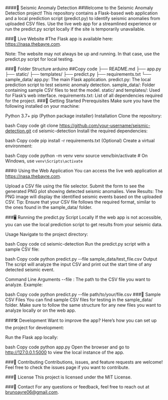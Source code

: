 ####🌋 Seismic Anomaly Detection
##Welcome to the Seismic Anomaly Detection project! This repository contains a Flask-based web application and a local prediction script (predict.py) to identify seismic anomalies from uploaded CSV files. Use the live web app for a streamlined experience or run the predict.py script locally if the site is temporarily unavailable.

###🔗 Live Website
#The Flask app is available here: https://nasa.thebayre.com.

Note: The website may not always be up and running. In that case, use the predict.py script for local testing.

###📂 Folder Structure
arduino
##Copy code
├── README.md
├── app.py
├── static/
├── templates/
├── predict.py
├── requirements.txt
└── sample_data/
app.py: The main Flask application.
predict.py: The local prediction script to test seismic anomaly detection.
sample_data/: Folder containing sample CSV files to test the model.
static/ and templates/: Used for Flask’s web interface.
requirements.txt: List of all dependencies required for the project.
###🚀 Getting Started
Prerequisites
Make sure you have the following installed on your machine:

Python 3.7+
pip (Python package installer)
Installation
Clone the repository:

bash
Copy code
git clone https://github.com/your-username/seismic-detection.git
cd seismic-detection
Install the required dependencies:

bash
Copy code
pip install -r requirements.txt
(Optional) Create a virtual environment:

bash
Copy code
python -m venv venv
source venv/bin/activate   # On Windows, use `venv\Scripts\activate`

###🌐 Using the Web Application
You can access the live web application at https://nasa.thebayre.com.

Upload a CSV file using the file selector.
Submit the form to see the generated PNG plot showing detected seismic anomalies.
View Results: The PNG image will display the identified seismic events based on the uploaded CSV.
Tip: Ensure that your CSV file follows the required format, similar to the ones found in the sample_data/ folder.

###🖥️ Running the predict.py Script Locally
If the web app is not accessible, you can use the local prediction script to get results from your seismic data.

Usage
Navigate to the project directory:

bash
Copy code
cd seismic-detection
Run the predict.py script with a sample CSV file:

bash
Copy code
python predict.py --file sample_data/test_file.csv
Output
The script will analyze the input CSV and print out the start time of any detected seismic event.

Command Line Arguments
--file : The path to the CSV file you want to analyze.
Example:

bash
Copy code
python predict.py --file path/to/your/file.csv
###📄 Sample CSV Files
You can find sample CSV files for testing in the sample_data/ folder. Make sure to follow the same structure for any new files you want to analyze locally or on the web app.

###🛠️ Development
Want to improve the app? Here’s how you can set up the project for development:

Run the Flask app locally:

bash
Copy code
python app.py
Open the browser and go to http://127.0.0.1:5000 to view the local instance of the app.

###🤝 Contributing
Contributions, issues, and feature requests are welcome! Feel free to check the issues page if you want to contribute.

###📝 License
This project is licensed under the MIT License.

###📧 Contact
For any questions or feedback, feel free to reach out at brunoayre06@gmail.com.

